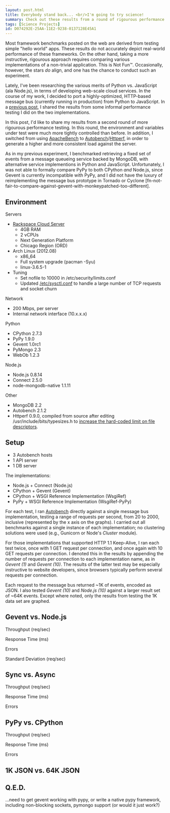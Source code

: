 ```yaml
---
layout: post.html
title: Everybody stand back... <br/>I'm going to try science!
summary: Check out these results from a round of rigourous performance testing between Python and Node.js 
tags: [Science Projects]
id: D074292E-25AA-11E2-9238-0137128E45A1
---
```


Most framework benchmarks posted on the web are derived from testing simple "hello world" apps. These results do not accurately depict real-world performance of these frameworks. On the other hand, taking a more instructive, rigourous approach requires comparing various implementations of a non-trivial application. This is Not Fun&trade;. Occasionally, however, the stars *do* align, and one has the chance to conduct such an experiment.

Lately, I've been researching the various merits of Python vs. JavaScript (ala Node.js), in terms of developing web-scale cloud services. In the course of my work, I decided to port a highly-optimized, HTTP-based message bus (currently running in production) from Python to JavaScript. In a [previous post][last-post], I shared the results from some informal performance testing I did on the two implementations.  

In this post, I'd like to share my results from a second round of more rigourous performance testing. In this round, the environment and variables under test were much more tightly controlled than before. In addition, I switched from using [ApacheBench][ab] to [Autobench][autobench]/[Httperf][httperf], in order to generate a higher and more consistent load against the server. 

As in my previous experiment, I benchmarked retrieving a fixed set of events from a message queueing service backed by MongoDB, with alternative service implementions in Python and JavaScript. Unfortunately, I was not able to formally compare PyPy to both CPython *and* Node.js, since Gevent is currently incompatible with PyPy, and I did not have the luxury of reimplementing the message bus prototype in Tornado or Cyclone [fn-not-fair-to-compare-against-gevent-with-monkeypatched-too-different].

[last-post]: /2012/10/23/python-vs-node-vs-pypy.html
[autobench]: http://www.xenoclast.org/autobench/
[httperf]: http://www.hpl.hp.com/research/linux/httperf/
[ab]: https://en.wikipedia.org/wiki/ApacheBench

## Environment ##

Servers

* [Rackspace Cloud Server](http://www.rackspace.com/cloud/public/servers/techdetails/)
  * 4GB RAM
  * 2 vCPUs
  * Next Generation Platform
  * Chicago Region (ORD)
* Arch Linux (2012.08) 
  * x86_64
  * Full system upgrade (pacman -Syu)
  * linux-3.6.5-1
* Tuning
  * Set nofile to 10000 in /etc/security/limits.conf
  * Updated [/etc/sysctl.conf](https://gist.github.com/4027835) to handle a large number of TCP requests and socket churn

Network

* 200 Mbps, per server
* Internal network interface (10.x.x.x)

Python

* CPython 2.7.3
* PyPy 1.9.0 
* Gevent 1.0rc1
* PyMongo 2.3
* WebOb 1.2.3

Node.js

* Node.js 0.8.14
* Connect 2.5.0
* node-mongodb-native 1.1.11

Other

* MongoDB 2.2
* Autobench 2.1.2
* Httperf 0.9.0, compiled from source after editing /usr/include/bits/typesizes.h to [increase the hard-coded limit on file descriptors](http://gom-jabbar.org/articles/2009/02/04/httperf-and-file-descriptors). 

## Setup ##

* 3 Autobench hosts
* 1 API server
* 1 DB server 

The implementations:

* Node.js + Connect (Node.js)
* CPython + Gevent (Gevent)
* CPython + WSGI Reference Implementation (WsgiRef)
* PyPy + WSGI Reference Implementation (WsgiRef-PyPy)

For each test, I ran [Autobench](http://www.xenoclast.org/autobench/) directly against a single message bus implementation, testing a range of requests per second, from 20 to 2000, inclusive (represented by the x axis on the graphs). I carried out all benchmarks against a single instance of each implementation; no clustering solutions were used (e.g., Gunicorn or Node's *Cluster* module). 

For those implementations that supported HTTP 1.1 Keep-Alive, I ran each test twice, once with 1 GET request per connection, and once again with 10 GET requests per connection. I denoted this in the results by appending the number of requests per connection to each implementation name, as in *Gevent (1)* and *Gevent (10)*. The results of the latter test may be especially instructive to website developers, since browsers typically perform several requests per connection.

Each request to the message bus returned ~1K of events, encoded as JSON. I also tested *Gevent (10)* and *Node.js (10)* against a larger result set of ~64K events. Except where noted, only the results from testing the 1K data set are graphed.

## Gevent vs. Node.js ##

Throughput (req/sec)
<div id="graph-1-rps" class="flot"></div>

Response Time (ms)
<div id="graph-1-rt" class="flot"></div>

Errors
<div id="graph-1-errors" class="flot"></div>

Standard Deviation (req/sec)
<div id="graph-1-stdev" class="flot"></div>

## Sync vs. Async ##

Throughput (req/sec)
<div id="graph-5-rps" class="flot"></div>

Response Time (ms)
<div id="graph-5-rt" class="flot"></div>

Errors
<div id="graph-5-errors" class="flot"></div>

## PyPy vs. CPython ##

Throughput (req/sec)
<div id="graph-4-rps" class="flot"></div>

Response Time (ms)
<div id="graph-4-rt" class="flot"></div>

Errors
<div id="graph-4-errors" class="flot"></div>

## 1K JSON vs. 64K JSON ##

<div id="graph-2a" class="flot"></div>
<div id="graph-2b" class="flot"></div>

## Q.E.D. ##

...need to get gevent working with pypy, or write a native pypy framework, including non-blocking sockets, pymongo support (or would it just work?)

<script type="text/javascript" src="/assets/js/python-vs-node-rematch.js" />

